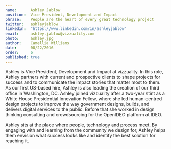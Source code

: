 ```yaml
---
name:      Ashley Jablow      
position:  Vice President, Development and Impact   
phrase:    People are the heart of every great technology project 
twitter:   ashleyjablow 
linkedin:  "https://www.linkedin.com/in/ashleyjablow" 	
email:     ashley.jablow@vizzuality.com 
photo:     ashley.jpg 
author:    Camellia Williams 
date:      08/22/2016 
order:     6 
published: true
---
```

Ashley is Vice President, Development and Impact at vizzuality. In this role, Ashley partners with current and prospective clients to shape projects for success and to communicate the impact stories that matter most to them. As our first US-based hire, Ashley is also leading the creation of our third office in Washington, DC. Ashley joined vizzuality after a two-year stint as a White House Presidential Innovation Fellow, where she led human-centred design projects to improve the way government designs, builds, and delivers digital services to the public. Before that she worked in design thinking consulting and crowdsourcing for the OpenIDEO platform at IDEO.

Ashley sits at the place where people, technology and process meet. By engaging with and learning from the community we design for, Ashley helps them envision what success looks like and identify the best solution for reaching it.
